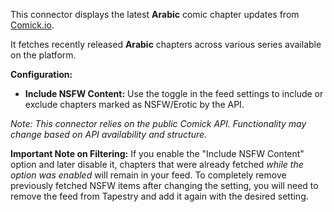 This connector displays the latest **Arabic** comic chapter updates from [Comick.io](https://comick.io).

It fetches recently released **Arabic** chapters across various series available on the platform.

**Configuration:**

*   **Include NSFW Content:** Use the toggle in the feed settings to include or exclude chapters marked as NSFW/Erotic by the API.

*Note: This connector relies on the public Comick API. Functionality may change based on API availability and structure.*

**Important Note on Filtering:** If you enable the "Include NSFW Content" option and later disable it, chapters that were already fetched *while the option was enabled* will remain in your feed. To completely remove previously fetched NSFW items after changing the setting, you will need to remove the feed from Tapestry and add it again with the desired setting. 